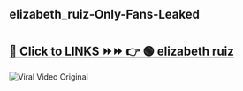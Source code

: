 
 ## elizabeth_ruiz-Only-Fans-Leaked

# <h2><a href="https://clipsfans.com/elizabeth_ruiz&ref=git">🔗 Click to LINKS ⏩⏩ 👉 🟢 elizabeth ruiz </a></h2>

<a href="https://clipsfans.com/elizabeth_ruiz&ref=git" rel="nofollow" data-target="animated-image.originalLink"><img src="https://i.ibb.co.com/xMMVF88/686577567.gif" alt="Viral Video Original" style="max-width: 100%; display: inline-block;" data-target="animated-image.originalImage"></a>
